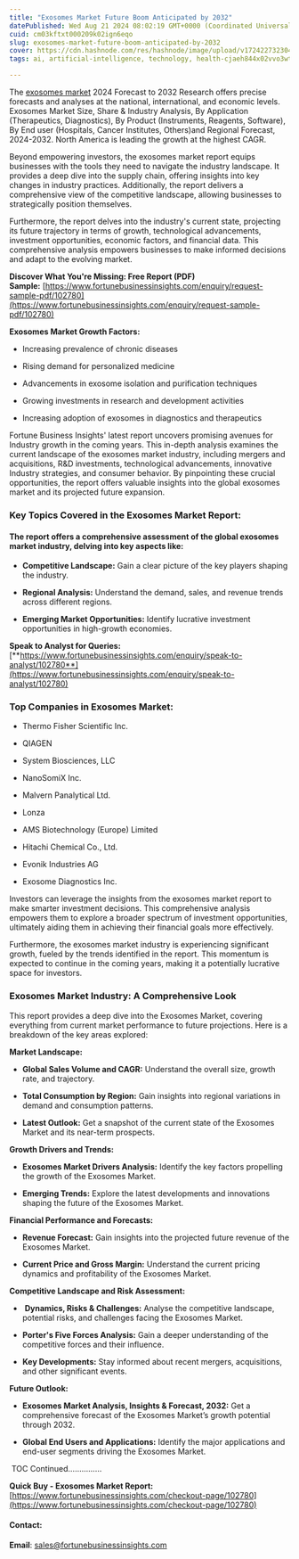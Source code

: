 ```yaml
---
title: "Exosomes Market Future Boom Anticipated by 2032"
datePublished: Wed Aug 21 2024 08:02:19 GMT+0000 (Coordinated Universal Time)
cuid: cm03kftxt000209k02ign6eqo
slug: exosomes-market-future-boom-anticipated-by-2032
cover: https://cdn.hashnode.com/res/hashnode/image/upload/v1724227323047/a1791133-3865-4d4b-8697-013223d63521.png
tags: ai, artificial-intelligence, technology, health-cjaeh844x02vvo3wtj5r2s75q, healthcare

---
```


The [exosomes market](https://www.fortunebusinessinsights.com/exosomes-market-102780) 2024 Forecast to 2032 Research offers precise forecasts and analyses at the national, international, and economic levels. Exosomes Market Size, Share & Industry Analysis, By Application (Therapeutics, Diagnostics), By Product (Instruments, Reagents, Software), By End user (Hospitals, Cancer Institutes, Others)and Regional Forecast, 2024-2032. North America is leading the growth at the highest CAGR.

Beyond empowering investors, the exosomes market report equips businesses with the tools they need to navigate the industry landscape. It provides a deep dive into the supply chain, offering insights into key changes in industry practices. Additionally, the report delivers a comprehensive view of the competitive landscape, allowing businesses to strategically position themselves.

Furthermore, the report delves into the industry's current state, projecting its future trajectory in terms of growth, technological advancements, investment opportunities, economic factors, and financial data. This comprehensive analysis empowers businesses to make informed decisions and adapt to the evolving market.

**Discover What You're Missing: Free Report (PDF) Sample:** [https://www.fortunebusinessinsights.com/enquiry/request-sample-pdf/102780](https://www.fortunebusinessinsights.com/enquiry/request-sample-pdf/102780)

**Exosomes Market Growth Factors:**

* Increasing prevalence of chronic diseases
    
* Rising demand for personalized medicine
    
* Advancements in exosome isolation and purification techniques
    
* Growing investments in research and development activities
    
* Increasing adoption of exosomes in diagnostics and therapeutics
    

Fortune Business Insights' latest report uncovers promising avenues for Industry growth in the coming years. This in-depth analysis examines the current landscape of the exosomes market industry, including mergers and acquisitions, R&D investments, technological advancements, innovative Industry strategies, and consumer behavior. By pinpointing these crucial opportunities, the report offers valuable insights into the global exosomes market and its projected future expansion.

### **Key Topics Covered in the Exosomes Market Report:**

#### **The report offers a comprehensive assessment of the global exosomes market industry, delving into key aspects like:**

* **Competitive Landscape:** Gain a clear picture of the key players shaping the industry.
    
* **Regional Analysis:** Understand the demand, sales, and revenue trends across different regions.
    
* **Emerging Market Opportunities:** Identify lucrative investment opportunities in high-growth economies.
    

**Speak to Analyst for Queries:** [**https://www.fortunebusinessinsights.com/enquiry/speak-to-analyst/102780**](https://www.fortunebusinessinsights.com/enquiry/speak-to-analyst/102780)

### **Top Companies in Exosomes Market:**

* Thermo Fisher Scientific Inc.
    
* QIAGEN
    
* System Biosciences, LLC
    
* NanoSomiX Inc.
    
* Malvern Panalytical Ltd.
    
* Lonza
    
* AMS Biotechnology (Europe) Limited
    
* Hitachi Chemical Co., Ltd.
    
* Evonik Industries AG
    
* Exosome Diagnostics Inc.
    

Investors can leverage the insights from the exosomes market report to make smarter investment decisions. This comprehensive analysis empowers them to explore a broader spectrum of investment opportunities, ultimately aiding them in achieving their financial goals more effectively.

Furthermore, the exosomes market industry is experiencing significant growth, fueled by the trends identified in the report. This momentum is expected to continue in the coming years, making it a potentially lucrative space for investors.

### Exosomes Market Industry: A Comprehensive Look

This report provides a deep dive into the Exosomes Market, covering everything from current market performance to future projections. Here is a breakdown of the key areas explored:

**Market Landscape:**

* **Global Sales Volume and CAGR:** Understand the overall size, growth rate, and trajectory.
    
* **Total Consumption by Region:** Gain insights into regional variations in demand and consumption patterns.
    
* **Latest Outlook:** Get a snapshot of the current state of the Exosomes Market and its near-term prospects.
    

**Growth Drivers and Trends:**

* **Exosomes Market Drivers Analysis:** Identify the key factors propelling the growth of the Exosomes Market.
    
* **Emerging Trends:** Explore the latest developments and innovations shaping the future of the Exosomes Market.
    

**Financial Performance and Forecasts:**

* **Revenue Forecast:** Gain insights into the projected future revenue of the Exosomes Market.
    
* **Current Price and Gross Margin:** Understand the current pricing dynamics and profitability of the Exosomes Market.
    

**Competitive Landscape and Risk Assessment:**

*  **Dynamics, Risks & Challenges:** Analyse the competitive landscape, potential risks, and challenges facing the Exosomes Market.
    
* **Porter's Five Forces Analysis:** Gain a deeper understanding of the competitive forces and their influence.
    
* **Key Developments:** Stay informed about recent mergers, acquisitions, and other significant events.
    

**Future Outlook:**

* **Exosomes Market Analysis, Insights & Forecast, 2032:** Get a comprehensive forecast of the Exosomes Market’s growth potential through 2032.
    
* **Global End Users and Applications:** Identify the major applications and end-user segments driving the Exosomes Market.
    

 TOC Continued……………

**Quick Buy - Exosomes Market Report:** [https://www.fortunebusinessinsights.com/checkout-page/102780](https://www.fortunebusinessinsights.com/checkout-page/102780)

#### **Contact:**

**Email**: sales@fortunebusinessinsights.com